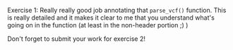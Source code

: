 Exercise 1: Really really good job annotating that `parse_vcf()` function. This is really detailed and it makes it clear to me that you understand what's going on in the function (at least in the non-header portion ;) )

Don't forget to submit your work for exercise 2!

